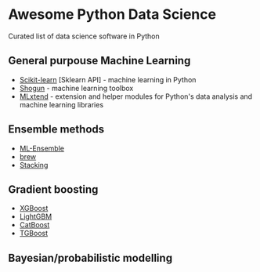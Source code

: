 # Awesome Python Data Science
Curated list of data science software in Python


## General purpouse Machine Learning
* [Scikit-learn](http://scikit-learn.org/stable/) [Sklearn API] - machine learning in Python
* [Shogun](http://www.shogun-toolbox.org/) - machine learning toolbox
* [MLxtend](https://github.com/rasbt/mlxtend) - extension and helper modules for Python's data analysis and machine learning libraries

## Ensemble methods
* [ML-Ensemble](http://ml-ensemble.com/)
* [brew](https://github.com/viisar/brew)
* [Stacking](https://github.com/ikki407/stacking)

## Gradient boosting
* [XGBoost](https://github.com/dmlc/xgboost)
* [LightGBM](https://github.com/Microsoft/LightGBM)
* [CatBoost](https://github.com/catboost/catboost)
* [TGBoost](https://github.com/wepe/tgboost)


## Bayesian/probabilistic modelling
